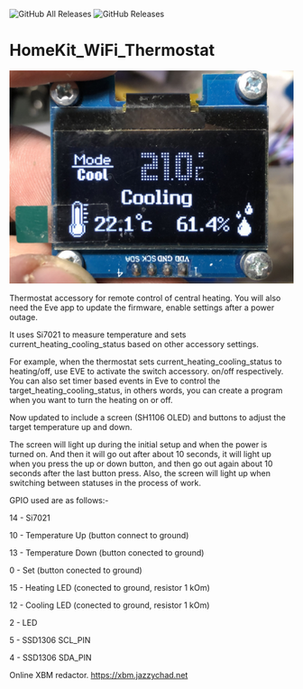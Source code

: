 ![GitHub All Releases](https://img.shields.io/github/downloads/xrust83/homekit_wifi_thermostat/total)
![GitHub Releases](https://img.shields.io/github/downloads/xrust83/homekit_wifi_thermostat/latest/total)

# HomeKit_WiFi_Thermostat

<p align="center"><img width="600" src="https://github.com/xrust83/homekit_wifi_thermostat/blob/master/src/5467679F-4C87-4804-B8A1-54945B27D2D0.jpeg"></p>

Thermostat accessory for remote control of central heating.
You will also need the Eve app to update the firmware, enable settings after a power outage.

It uses Si7021 to measure temperature and sets current_heating_cooling_status based on other accessory settings.

For example, when the thermostat sets current_heating_cooling_status to heating/off, use EVE to activate the switch accessory.
on/off respectively. You can also set timer based events in Eve to control the target_heating_cooling_status, in others
words, you can create a program when you want to turn the heating on or off.

Now updated to include a screen (SH1106 OLED) and buttons to adjust the target temperature up and down.

The screen will light up during the initial setup and when the power is turned on. And then it will go out after about 10 seconds, it will light up when you press the up or down button, and then go out again about 10 seconds after the last button press. Also, the screen will light up when switching between statuses in the process of work.

GPIO used are as follows:- 

  14 - Si7021

  10 - Temperature Up (button connect to ground)

  13 - Temperature Down (button conected to ground) 
  
  0 - Set (button conected to ground)
  
  15 - Heating LED (conected to ground, resistor 1 kOm) 
  
  12 - Cooling LED (conected to ground, resistor 1 kOm)
  
  2 - LED 
  
  5 - SSD1306 SCL_PIN
  
  4 - SSD1306 SDA_PIN
  
  
  Online XBM redactor. https://xbm.jazzychad.net
